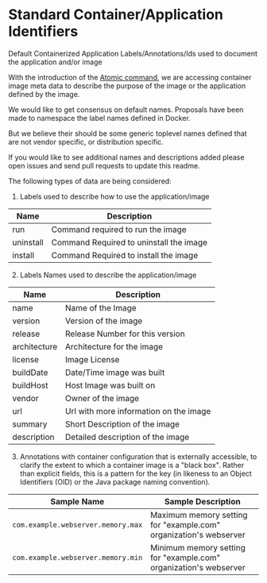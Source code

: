 # Standard Container/Application Identifiers
Default Containerized Application Labels/Annotations/Ids used to document the application and/or image

With the introduction of the [Atomic command](http://developerblog.redhat.com/2015/04/21/introducing-the-atomic-command/), we are accessing container image meta data to describe the purpose of the image or the application defined by the image.

We would like to get consensus on default names.  Proposals have been made to namespace the label names defined
in Docker.  

But we believe their should be some generic toplevel names defined that are not vendor specific, or
distribution specific.  

If you would like to see additional names and descriptions added please open issues and send pull requests to update this readme.

The following types of data are being considered:

1. Labels used to describe how to use the application/image

 | Name        | Description                            |
 |-------------|----------------------------------------|
 | run         | Command required to run the image|
 | uninstall   | Command Required to uninstall the image|
 | install     | Command Required to install the image|

2. Labels Names used to describe the application/image

 | Name        | Description                            |
 |-------------|----------------------------------------|
 | name        | Name of the Image|
 | version     | Version of the image|
 | release     | Release Number for this version|
 | architecture| Architecture for the image|
 | license     | Image License|
 | buildDate  | Date/Time image was built|
 | buildHost  | Host Image was built on|
 | vendor      | Owner of the image| 
 | url         | Url with more information on the image|
 | summary     | Short Description of the image|
 | description | Detailed description of the image|

3. Annotations with container configuration that is externally accessible, to clarify the extent to which a container image is a "black box". Rather than explicit fields, this is a pattern for the key (in likeness to an Object Identifiers (OID) or the Java package naming convention).

 | Sample Name        | Sample Description              |
 |--------------------|---------------------------------|
 | `com.example.webserver.memory.max` | Maximum memory setting for "example.com" organization's webserver |
 | `com.example.webserver.memory.min` | Minimum memory setting for "example.com" organization's webserver |

